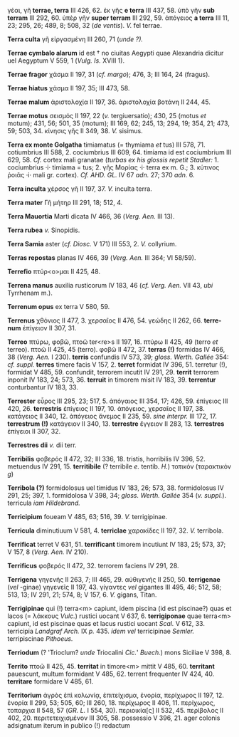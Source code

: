 γέαι, γῆ **terrae, terra** III 426, 62. ἐκ γῆς **e terra** III 437, 58.
ὑπὸ γῆν **sub terram** III 292, 60. ὑπὲρ γῆν **super terram** III 292,
59. ἀπόγειος **a terra** III 11, 23; 295, 26; 489, 8; 508, 32 (*de
ventis*). *V.* fel terrae.

**Terra culta** γῆ εἰργασμένη III 260, 71 (*unde ?).*

**Terrae cymbalo alarum** id est † no ciuitas Aegypti quae Alexandria
dicitur uel Aegyptum V 559, 1 (*Vulg. Is.* XVIII 1).

**Terrae fragor** χάσμα II 197, 31 (*cf. margo*); 476, 3; III 164, 24
(fragus).

**Terrae hiatus** χάσμα II 197, 35; III 473, 58.

**Terrae malum** ἀριστολοχία II 197, 36. ἀριστολοχία βοτάνη II 244, 45.

**Terrae motus** σεισμός II 197, 22 (*v.* tergiuersatio); 430, 25 (motus
*et* motum); 431, 56; 501, 35 (motum); III 169, 62; 245, 13; 294, 19;
354, 21; 473, 59; 503, 34. κίνησις γῆς II 349, 38. *V.* sisimus.

**Terra ex monte Golgatha** timiamatus (= thymiama *et* tus) III 578,
71. cotiumbrius III 588, 2. cociumbrius III 609, 64. timiama id est
cociumbrium III 629, 58. *Cf.* cortex mali granatae (*turbas ex his
glossis repetit Stadler:* 1. cociumbrius ·i· timiama = tus; 2. γῆς
Μορίας ·i· terra ex m. G.; 3. κύτινος ῥοιᾶς ·i· mali gr. cortex). *Cf.
AHD. GL.* IV 67 *adn.* 27; 370 *adn.* 6.

**Terra inculta** χέρσος γῆ II 197, 37. *V.* inculta terra.

**Terra mater** Γῆ μήτηρ III 291, 18; 512, 4.

**Terra Mauortia** Marti dicata IV 466, 36 (*Verg. Aen.* III 13).

**Terra rubea** *v.* Sinopidis.

**Terra Samia** aster (*cf. Diosc.* V 171) III 553, 2. *V.* collyrium.

**Terras repostas** planas IV 466, 39 (*Verg. Aen.* III 364; VI
58/59).

**Terrefio** πτύρ\<ο\>μαι II 425, 48.

**Terrena manus** auxilia rusticorum IV 183, 46 (*cf. Verg. Aen.* VII
43, *ubi* Tyrrhenam m.).

**Terrenum opus** ex terra V 580, 59.

**Terrenus** χθόνιος II 477, 3. χερσαῖος II 476, 54. γεώδης II 262, 66.
**terre­num** ἐπίγειον II 307, 31.

**Terreo** πτύρω, φοβῶ, πτοῶ ter\<re\>s II 197, 16. πτύρω II 425, 49
(terro *et* terreo). πτοῶ II 425, 45 (terro). φοβῶ II 472, 37. **terras
(!)** formidas IV 466, 38 (*Verg. Aen.* I 230). **terris** confundis
IV 573, 39; *gloss. Werth. Gallée* 354: *cf. suppl.* **terres** timere
facis V 157, 2. **terret** formidat IV 396, 51. terretur (!), formidat V
485, 59. confundit, terrorem incutit IV 291, 29. **territ** terrorem
inponit IV 183, 24; 573, 36. **terruit** in timorem misit IV 183, 39.
**terrentur** conturbantur IV 183, 33.

**Terrester** εὖρος III 295, 23; 517, 5. ἀπόγαιος III 354, 17; 426, 59.
ἐπίγειος III 420, 26. **terrestris** ἐπίγειος II 197, 10. ἀπόγειος,
χερσαῖος II 197, 38. κατάγειος II 340, 12. ἀπόγειος ἄνεμος II 235, 59.
*sine interpr.* III 172, 17. **terrestrum (!)** κατάγειον II 340, 13.
**terrestre** ἔγγειον II 283, 13. **terrestres** ἐπίγειοι II 307, 32.

**Terrestres dii** *v.* dii terr.

**Terribilis** φοβερός II 472, 32; III 336, 18. tristis, horribilis IV
396, 52. metuendus IV 291, 15. **territibile** (? terribile *e.* tentib.
*H.*) τατικόν (ταρακτικόν *g*)

**Terribola (?)** formidolosus uel timidus IV 183, 26; 573, 38.
formidolosus IV 291, 25; 397, 1. formidolosa V 398, 34; *gloss. Werth.
Gallée* 354 (*v. suppl.*). terricula *iam Hildebrand.*

**Terricipium** foueam V 485, 63; 516, 39. *V.* terrigipinae.

**Terricula** diminutiuum V 581, 4. **terriclae** χαρακίδες II 197, 32.
*V.* terribola.

**Terrificat** terret V 631, 51. **terrificant** timorem incutiunt IV
183, 25; 573, 37; V 157, 8 (*Verg. Aen.* IV 210).

**Terrificus** φοβερός II 472, 32. terrorem faciens IV 291, 28.

**Terrigena** γηγενής II 263, 7; III 465, 29. αὐθιγενής II 250, 50.
**terrigenae** (*vel* -ginae) γηγενεῖς II 197, 43. γίγαντες *vel*
gigantes III 495, 46; 512, 58; 513, 13; IV 291, 21; 574, 8; V 157, 6.
*V.* gigans, Titan.

**Terrigipinae** qui (!) terra\<m\> capiunt, idem piscina (id est
piscinae?) quas et lacos (= λάκκους *Vulc.*) rustici uocant V 637, 6.
**terrigiponae** quae terra\<m\> capiunt, id est piscinae quas et lacus
rustici uocant *Scal.* V 612, 33. terricipia *Land­graf Arch.* IX *p.*
435. *idem vel* terricipinae *Semler.* terripiscinae *Pithoeus.*

**Terriodum** (? 'Trioclum? *unde* Triocalini *Cic.*' *Buech.*) mons
Siciliae V 398, 8.

**Territo** πτοῶ II 425, 45. **territat** in timore\<m\> mittit V 485,
60. **territant** pauescunt, multum formidant V 485, 62. terrent
frequenter IV 424, 40. **territare** formidare V 485, 61.

**Territorium** ἀγρὸς ἐπὶ κολωνίᾳ, ἐπιτείχισμα, ἐνορία, περίχωρος II
197, 12. ἐνορία II 299, 53; 505, 60; III 260, 18. περίχωρος II 406, 11.
περίχωρος, τοπαρχια II 548, 57 (*GR. L.* I 554, 30). περιοικία[ς] II
532, 45. περίβολος II 402, 20. περιτετειχισμένον III 305, 58. possessio
V 396, 21. ager colonis adsignatum iterum in publico (!) redactum
